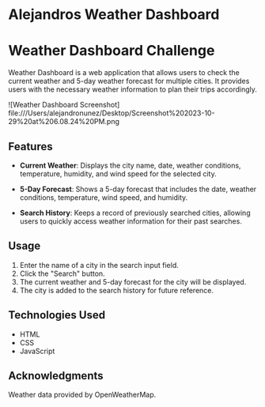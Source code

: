 # Alejandros Weather Dashboard
 # Weather Dashboard Challenge


Weather Dashboard is a web application that allows users to check the current weather and 5-day weather forecast for multiple cities. It provides users with the necessary weather information to plan their trips accordingly.

![Weather Dashboard Screenshot] file:///Users/alejandronunez/Desktop/Screenshot%202023-10-29%20at%206.08.24%20PM.png

## Features

- **Current Weather**: Displays the city name, date, weather conditions, temperature, humidity, and wind speed for the selected city.

- **5-Day Forecast**: Shows a 5-day forecast that includes the date, weather conditions, temperature, wind speed, and humidity.

- **Search History**: Keeps a record of previously searched cities, allowing users to quickly access weather information for their past searches.

## Usage

1. Enter the name of a city in the search input field.
2. Click the "Search" button.
3. The current weather and 5-day forecast for the city will be displayed.
4. The city is added to the search history for future reference.

## Technologies Used

- HTML
- CSS
- JavaScript

## Acknowledgments

Weather data provided by OpenWeatherMap.
